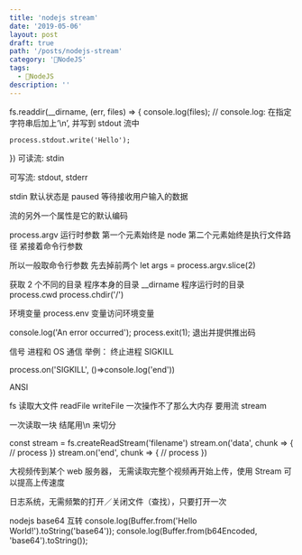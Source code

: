 ```yaml
---
title: 'nodejs stream'
date: '2019-05-06'
layout: post
draft: true
path: '/posts/nodejs-stream'
category: 'NodeJS'
tags:
  - NodeJS
description: ''
---
```


fs.readdir(\_\_dirname, (err, files) => {
console.log(files);
// console.log: 在指定字符串后加上‘\n’, 并写到 stdout 流中

    process.stdout.write('Hello');

})
可读流: stdin

可写流: stdout, stderr

stdin 默认状态是 paused 等待接收用户输入的数据

流的另外一个属性是它的默认编码

process.argv 运行时参数 第一个元素始终是 node 第二个元素始终是执行文件路径 紧接着命令行参数

所以一般取命令行参数 先去掉前两个 let args = process.argv.slice(2)

获取 2 个不同的目录 程序本身的目录 \_\_dirname 程序运行时的目录 process.cwd process.chdir('/')

环境变量 process.env 变量访问环境变量

console.log('An error occurred'); process.exit(1); 退出并提供推出码

信号 进程和 OS 通信 举例： 终止进程 SIGKILL

process.on('SIGKILL', ()=>console.log('end'))

ANSI

fs 读取大文件 readFile writeFile 一次操作不了那么大内存 要用流 stream

一次读取一块 结尾用\n 来切分

const stream = fs.createReadStream('filename') stream.on('data', chunk => { // process }) stream.on('end', chunk => { // process })

大视频传到某个 web 服务器， 无需读取完整个视频再开始上传，使用 Stream 可以提高上传速度

日志系统，无需频繁的打开／关闭文件（查找），只要打开一次

nodejs base64 互转
console.log(Buffer.from('Hello World!').toString('base64'));
console.log(Buffer.from(b64Encoded, 'base64').toString());
